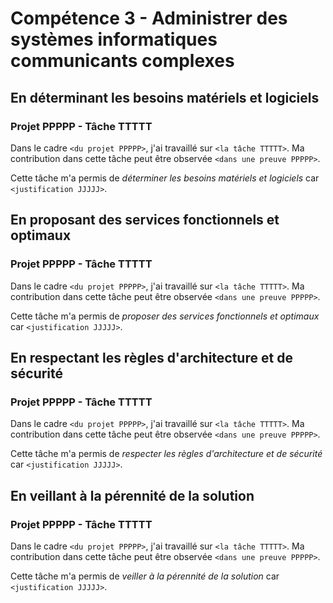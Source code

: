 # Compétence 3 - Administrer des systèmes informatiques communicants complexes

## En déterminant les besoins matériels et logiciels

### Projet PPPPP - Tâche TTTTT

Dans le cadre `<du projet PPPPP>`, j'ai travaillé sur `<la tâche TTTTT>`.
Ma contribution dans cette tâche peut être observée `<dans une preuve PPPPP>`.

Cette tâche m'a permis de *déterminer les besoins matériels et logiciels* car
`<justification JJJJJ>`.

## En proposant des services fonctionnels et optimaux

### Projet PPPPP - Tâche TTTTT

Dans le cadre `<du projet PPPPP>`, j'ai travaillé sur `<la tâche TTTTT>`.
Ma contribution dans cette tâche peut être observée `<dans une preuve PPPPP>`.

Cette tâche m'a permis de *proposer des services fonctionnels et optimaux*
car `<justification JJJJJ>`.

## En respectant les règles d'architecture et de sécurité

### Projet PPPPP - Tâche TTTTT

Dans le cadre `<du projet PPPPP>`, j'ai travaillé sur `<la tâche TTTTT>`.
Ma contribution dans cette tâche peut être observée `<dans une preuve PPPPP>`.

Cette tâche m'a permis de *respecter les règles d'architecture et de sécurité*
car `<justification JJJJJ>`.

## En veillant à la pérennité de la solution

### Projet PPPPP - Tâche TTTTT

Dans le cadre `<du projet PPPPP>`, j'ai travaillé sur `<la tâche TTTTT>`.
Ma contribution dans cette tâche peut être observée `<dans une preuve PPPPP>`.

Cette tâche m'a permis de *veiller à la pérennité de la solution* car
`<justification JJJJJ>`.
